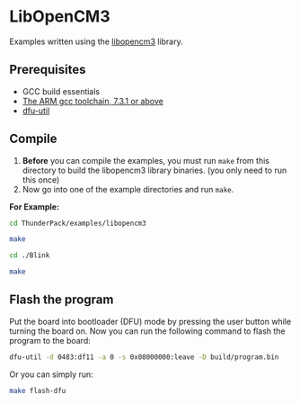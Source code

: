 # LibOpenCM3

Examples written using the [libopencm3](https://github.com/libopencm3/libopencm3) library.

## Prerequisites

 * GCC build essentials
 * [The ARM gcc toolchain, 7.3.1 or above](https://developer.arm.com/tools-and-software/open-source-software/developer-tools/gnu-toolchain/gnu-rm)
 * [dfu-util](http://dfu-util.sourceforge.net/)

## Compile

1. **Before** you can compile the examples, you must run `make` from this directory to build the libopencm3 library binaries. (you only need to run this once)
2. Now go into one of the example directories and run `make`.

**For Example:**

```bash
cd ThunderPack/examples/libopencm3

make

cd ./Blink

make
```

## Flash the program

Put the board into bootloader (DFU) mode by pressing the user button while turning the board on. Now you can run the following command to flash the program to the board:

```bash
dfu-util -d 0483:df11 -a 0 -s 0x08000000:leave -D build/program.bin
```

Or you can simply run:

```bash
make flash-dfu
```